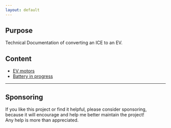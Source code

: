 ```yaml
---
layout: default
---
```


## Purpose
Technical Documentation of converting an ICE to an EV. 

## Content
* [EV motors](././evEngine.md) 
* [Battery in progress](./battery.md) 
 
***

## Sponsoring

If you like this project or find it helpful, please consider sponsoring, <br>
because it will encourage and help me better maintain the project! <br>
Any help is more than appreciated. 

